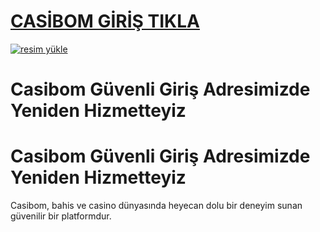 # <a href="https://l24.im/1Dgwsp">CASİBOM GİRİŞ TIKLA</a>

<a href="https://l24.im/1Dgwsp"><img src="https://resmim.net/cdn/2024/10/07/mQocaj.png" alt="resim yükle" border="0" /></a>


# Casibom Güvenli Giriş Adresimizde Yeniden Hizmetteyiz
# Casibom Güvenli Giriş Adresimizde Yeniden Hizmetteyiz

Casibom, bahis ve casino dünyasında heyecan dolu bir deneyim sunan güvenilir bir platformdur.
